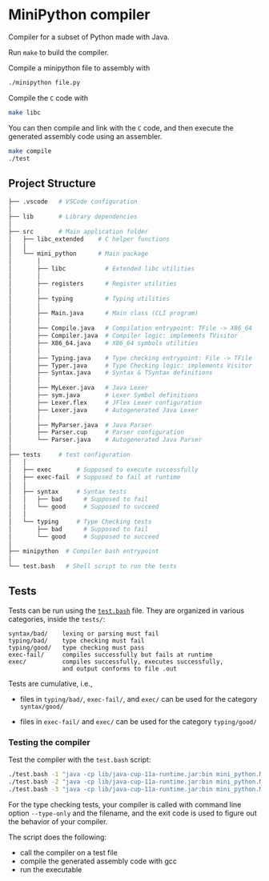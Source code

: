 # MiniPython compiler

Compiler for a subset of Python made with Java.

Run `make` to build the compiler.

Compile a minipython file to assembly with

```bash
./minipython file.py
```

Compile the `C` code with

```bash
make libc
```

You can then compile and link with the `C` code, and then execute the generated assembly code using an assembler.

```bash
make compile
./test
```

## Project Structure

```bash
├── .vscode   # VSCode configuration
│
├── lib       # Library dependencies
│
├── src       # Main application folder
│   ├── libc_extended    # C helper functions
│   │
│   └── mini_python      # Main package
│       │
│       ├── libc           # Extended libc utilities
│       │
│       ├── registers      # Register utilities
│       │
│       ├── typing         # Typing utilities
│       │
│       ├── Main.java      # Main class (CLI program)
│       │
│       ├── Compile.java   # Compilation entrypoint: TFile -> X86_64
│       ├── Compiler.java  # Compiler logic: implements TVisitor
│       ├── X86_64.java    # X86_64 symbols utilities
│       │
│       ├── Typing.java    # Type checking entrypoint: File -> TFile
│       ├── Typer.java     # Type Checking logic: implements Visitor
│       ├── Syntax.java    # Syntax & TSyntax definitions
│       │
│       ├── MyLexer.java   # Java Lexer
│       ├── sym.java       # Lexer Symbol definitions
│       ├── Lexer.flex     # JFlex Lexer configuration
│       ├── Lexer.java     # Autogenerated Java Lexer
│       │
│       ├── MyParser.java  # Java Parser
│       ├── Parser.cup     # Parser configuration
│       └── Parser.java    # Autogenerated Java Parser
│
├── tests     # test configuration
│   │
│   ├── exec       # Supposed to execute successfully
│   ├── exec-fail  # Supposed to fail at runtime
│   │
│   ├── syntax     # Syntax tests
│   │   ├── bad      # Supposed to fail
│   │   └── good     # Supposed to succeed
│   │
│   └── typing     # Type Checking tests
│       ├── bad      # Supposed to fail
│       └── good     # Supposed to succeed
│
├── minipython  # Compiler bash entrypoint
│
└── test.bash   # Shell script to run the tests
```

## Tests

Tests can be run using the [`test.bash`](./test.bash) file.
They are organized in various categories, inside the `tests/`:

    syntax/bad/    lexing or parsing must fail
    typing/bad/    type checking must fail
    typing/good/   type checking must pass
    exec-fail/     compiles successfully but fails at runtime
    exec/          compiles successfully, executes successfully,
                   and output conforms to file .out

Tests are cumulative, i.e.,

- files in `typing/bad/`, `exec-fail/`, and `exec/` can be used for the
  category `syntax/good/`

- files in `exec-fail/` and `exec/` can be used for the category
  `typing/good/`

### Testing the compiler

Test the compiler with the `test.bash` script:

```bash
./test.bash -1 "java -cp lib/java-cup-11a-runtime.jar:bin mini_python.Main"  # Parsing
./test.bash -2 "java -cp lib/java-cup-11a-runtime.jar:bin mini_python.Main"  # Type Checking
./test.bash -3 "java -cp lib/java-cup-11a-runtime.jar:bin mini_python.Main"  # Code Generation
```

For the type checking tests, your compiler is called with command
line option `--type-only` and the filename, and the exit code is used
to figure out the behavior of your compiler.

The script does the following:

* call the compiler on a test file
* compile the generated assembly code with gcc
* run the executable
